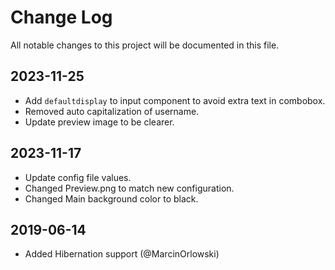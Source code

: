 # Change Log

All notable changes to this project will be documented in this file.

## 2023-11-25

- Add `defaultdisplay` to input component to avoid extra text in combobox.
- Removed auto capitalization of username.
- Update preview image to be clearer.

## 2023-11-17

- Update config file values.
- Changed Preview.png to match new configuration.
- Changed Main background color to black.

## 2019-06-14

- Added Hibernation support (@MarcinOrlowski)
